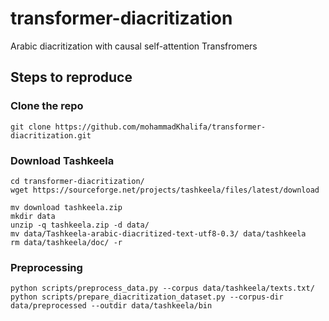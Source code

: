 # transformer-diacritization
Arabic diacritization with causal self-attention Transfromers

## Steps to reproduce

### Clone the repo
`git clone https://github.com/mohammadKhalifa/transformer-diacritization.git`

### Download Tashkeela 
```
cd transformer-diacritization/
wget https://sourceforge.net/projects/tashkeela/files/latest/download

mv download tashkeela.zip
mkdir data
unzip -q tashkeela.zip -d data/
mv data/Tashkeela-arabic-diacritized-text-utf8-0.3/ data/tashkeela 
rm data/tashkeela/doc/ -r 
```

### Preprocessing
```
python scripts/preprocess_data.py --corpus data/tashkeela/texts.txt/
python scripts/prepare_diacritization_dataset.py --corpus-dir data/preprocessed --outdir data/tashkeela/bin

```



